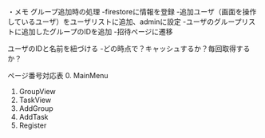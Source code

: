 ・メモ
グループ追加時の処理
	-firestoreに情報を登録
		-追加ユーザ（画面を操作しているユーザ）をユーザリストに追加、adminに設定
		-ユーザのグループリストに追加したグループのIDを追加
	-招待ページに遷移

ユーザのIDと名前を紐づける
	-どの時点で？キャッシュするか？毎回取得するか？

ページ番号対応表
0. MainMenu
1. GroupView
2. TaskView
3. AddGroup
4. AddTask
5. Register